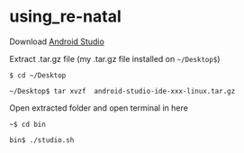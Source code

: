 # using_re-natal

Download [Android Studio](https://developer.android.com/studio/)

Extract .tar.gz file (my .tar.gz file installed on `~/Desktop$`)

`$ cd ~/Desktop`

`~/Desktop$ tar xvzf  android-studio-ide-xxx-linux.tar.gz`

Open extracted folder and open terminal in here

`~$ cd bin`

`bin$ ./studio.sh`
